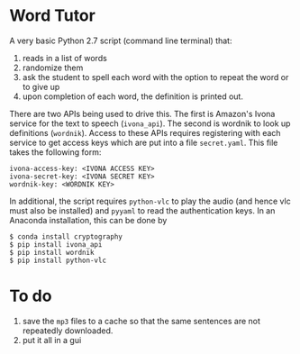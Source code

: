 # Word Tutor

A very basic Python 2.7 script (command line terminal) that:
 1. reads in a list of words
 2. randomize them
 3. ask the student to spell each word with the option to repeat the word or to give up
 4. upon completion of each word, the definition is printed out.

There are two APIs being used to drive this. The first is Amazon's Ivona service for the text to speech (`ivona_api`).  The second is wordnik to look up definitions (`wordnik`). Access to these APIs requires registering with each service to get access keys which are put into a file `secret.yaml`.  This file takes the following form:

    ivona-access-key: <IVONA ACCESS KEY>
    ivona-secret-key: <IVONA SECRET KEY>
    wordnik-key: <WORDNIK KEY>

In additional, the script requires `python-vlc` to play the audio (and hence vlc must also be installed) and `pyyaml` to read the authentication keys. In an Anaconda installation, this can be done by

    $ conda install cryptography
    $ pip install ivona_api
    $ pip install wordnik
    $ pip install python-vlc

# To do

 1. save the `mp3` files to a cache so that the same sentences are not repeatedly downloaded.
 2. put it all in a gui
